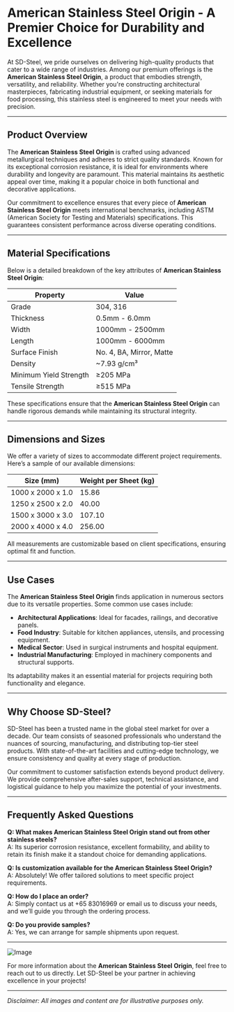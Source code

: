 # American Stainless Steel Origin - A Premier Choice for Durability and Excellence

At SD-Steel, we pride ourselves on delivering high-quality products that cater to a wide range of industries. Among our premium offerings is the **American Stainless Steel Origin**, a product that embodies strength, versatility, and reliability. Whether you're constructing architectural masterpieces, fabricating industrial equipment, or seeking materials for food processing, this stainless steel is engineered to meet your needs with precision.

---

## Product Overview

The **American Stainless Steel Origin** is crafted using advanced metallurgical techniques and adheres to strict quality standards. Known for its exceptional corrosion resistance, it is ideal for environments where durability and longevity are paramount. This material maintains its aesthetic appeal over time, making it a popular choice in both functional and decorative applications.

Our commitment to excellence ensures that every piece of **American Stainless Steel Origin** meets international benchmarks, including ASTM (American Society for Testing and Materials) specifications. This guarantees consistent performance across diverse operating conditions.

---

## Material Specifications

Below is a detailed breakdown of the key attributes of **American Stainless Steel Origin**:

| Property                | Value                          |
|-------------------------|--------------------------------|
| Grade                   | 304, 316                       |
| Thickness               | 0.5mm - 6.0mm                  |
| Width                   | 1000mm - 2500mm                |
| Length                  | 1000mm - 6000mm                |
| Surface Finish          | No. 4, BA, Mirror, Matte       |
| Density                 | ~7.93 g/cm³                    |
| Minimum Yield Strength  | ≥205 MPa                       |
| Tensile Strength        | ≥515 MPa                       |

These specifications ensure that the **American Stainless Steel Origin** can handle rigorous demands while maintaining its structural integrity.

---

## Dimensions and Sizes

We offer a variety of sizes to accommodate different project requirements. Here’s a sample of our available dimensions:

| Size (mm)               | Weight per Sheet (kg)          |
|-------------------------|--------------------------------|
| 1000 x 2000 x 1.0      | 15.86                         |
| 1250 x 2500 x 2.0      | 40.00                         |
| 1500 x 3000 x 3.0      | 107.10                        |
| 2000 x 4000 x 4.0      | 256.00                        |

All measurements are customizable based on client specifications, ensuring optimal fit and function.

---

## Use Cases

The **American Stainless Steel Origin** finds application in numerous sectors due to its versatile properties. Some common use cases include:

- **Architectural Applications**: Ideal for facades, railings, and decorative panels.
- **Food Industry**: Suitable for kitchen appliances, utensils, and processing equipment.
- **Medical Sector**: Used in surgical instruments and hospital equipment.
- **Industrial Manufacturing**: Employed in machinery components and structural supports.

Its adaptability makes it an essential material for projects requiring both functionality and elegance.

---

## Why Choose SD-Steel?

SD-Steel has been a trusted name in the global steel market for over a decade. Our team consists of seasoned professionals who understand the nuances of sourcing, manufacturing, and distributing top-tier steel products. With state-of-the-art facilities and cutting-edge technology, we ensure consistency and quality at every stage of production.

Our commitment to customer satisfaction extends beyond product delivery. We provide comprehensive after-sales support, technical assistance, and logistical guidance to help you maximize the potential of your investments.

---

## Frequently Asked Questions

**Q: What makes American Stainless Steel Origin stand out from other stainless steels?**  
A: Its superior corrosion resistance, excellent formability, and ability to retain its finish make it a standout choice for demanding applications.

**Q: Is customization available for the American Stainless Steel Origin?**  
A: Absolutely! We offer tailored solutions to meet specific project requirements.

**Q: How do I place an order?**  
A: Simply contact us at +65 83016969 or email us to discuss your needs, and we’ll guide you through the ordering process.

**Q: Do you provide samples?**  
A: Yes, we can arrange for sample shipments upon request.

---

![Image](https://github.com/user-attachments/assets/2567258e-e124-4816-932d-1809bd27ef0b)

For more information about the **American Stainless Steel Origin**, feel free to reach out to us directly. Let SD-Steel be your partner in achieving excellence in your projects!

---

*Disclaimer: All images and content are for illustrative purposes only.*